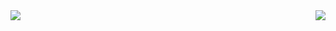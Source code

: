 <img align="left" src="https://github-readme-stats.vercel.app/api?username=hsyl20&count_private=true&show_icons=true&theme=smaterial" />

<img align="right" src="https://github-readme-stats.vercel.app/api/top-langs/?username=hsyl20&layout=compact&theme=material"/>

<!--
**hsyl20/hsyl20** is a ✨ _special_ ✨ repository because its `README.md` (this file) appears on your GitHub profile.

Here are some ideas to get you started:

- 🔭 I’m currently working on ...
- 🌱 I’m currently learning ...
- 👯 I’m looking to collaborate on ...
- 🤔 I’m looking for help with ...
- 💬 Ask me about ...
- 📫 How to reach me: ...
- 😄 Pronouns: ...
- ⚡ Fun fact: ...
-->
